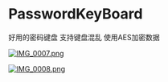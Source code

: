 # PasswordKeyBoard
好用的密码键盘
支持键盘混乱
使用AES加密数据

[![IMG_0007.png](https://s22.postimg.cc/h3y8y0z1d/IMG_0007.png)](https://postimg.cc/image/9b7l61t25/)

[![IMG_0008.png](https://s22.postimg.cc/dkcb89m1t/IMG_0008.png)](https://postimg.cc/image/uxmln4hct/)

